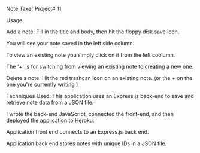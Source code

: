 Note Taker
Project# 11

Usage

Add a note: Fill in the title and body, then hit the floppy disk save icon.

You will see your note saved in the left side column.

To view an existing note you simply click on it from the left coolumn.

The '+' is for switching from viewing an existing note to creating a new one.

Delete a note: Hit the red trashcan icon on an existing note. (or the + on the one you're currently writing )

Techniques Used:
This application uses an Express.js back-end to save and retrieve note data from a JSON file.

I wrote the back-end JavaScript, connected the front-end, and then deployed the application to Heroku.

Application front end connects to an Express.js back end.

Application back end stores notes with unique IDs in a JSON file.
